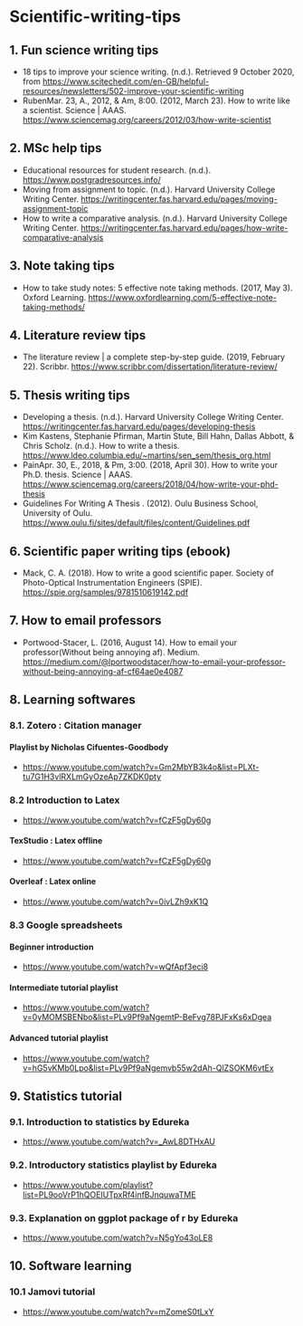 # Scientific-writing-tips

## 1. Fun science writing tips
* 18 tips to improve your science writing. (n.d.). Retrieved 9 October 2020, from https://www.scitechedit.com/en-GB/helpful-resources/newsletters/502-improve-your-scientific-writing
* RubenMar. 23, A., 2012, & Am, 8:00. (2012, March 23). How to write like a scientist. Science | AAAS. https://www.sciencemag.org/careers/2012/03/how-write-scientist


## 2. MSc help tips
* Educational resources for student research. (n.d.). https://www.postgradresources.info/
* Moving from assignment to topic. (n.d.). Harvard University College Writing Center. https://writingcenter.fas.harvard.edu/pages/moving-assignment-topic
* How to write a comparative analysis. (n.d.). Harvard University College Writing Center. https://writingcenter.fas.harvard.edu/pages/how-write-comparative-analysis

## 3. Note taking tips
* How to take study notes: 5 effective note taking methods. (2017, May 3). Oxford Learning. https://www.oxfordlearning.com/5-effective-note-taking-methods/

## 4. Literature review tips
* The literature review | a complete step-by-step guide. (2019, February 22). Scribbr. https://www.scribbr.com/dissertation/literature-review/

## 5. Thesis writing tips
* Developing a thesis. (n.d.). Harvard University College Writing Center. https://writingcenter.fas.harvard.edu/pages/developing-thesis
* Kim Kastens, Stephanie Pfirman, Martin Stute, Bill Hahn, Dallas Abbott, & Chris Scholz. (n.d.). How to write a thesis. https://www.ldeo.columbia.edu/~martins/sen_sem/thesis_org.html
* PainApr. 30, E., 2018, & Pm, 3:00. (2018, April 30). How to write your Ph.D. thesis. Science | AAAS. https://www.sciencemag.org/careers/2018/04/how-write-your-phd-thesis
* Guidelines For Writing A Thesis . (2012). Oulu Business School, University of Oulu. https://www.oulu.fi/sites/default/files/content/Guidelines.pdf

## 6. Scientific paper writing tips (ebook)
* Mack, C. A. (2018). How to write a good scientific paper. Society of Photo-Optical Instrumentation Engineers (SPIE). https://spie.org/samples/9781510619142.pdf

## 7. How to email professors
* Portwood-Stacer, L. (2016, August 14). How to email your professor(Without being annoying af). Medium. https://medium.com/@lportwoodstacer/how-to-email-your-professor-without-being-annoying-af-cf64ae0e4087

## 8. Learning softwares
### 8.1. Zotero : Citation manager

#### Playlist by Nicholas Cifuentes-Goodbody
* https://www.youtube.com/watch?v=Gm2MbYB3k4o&list=PLXt-tu7G1H3vlRXLmGyOzeAp7ZKDK0pty

### 8.2 Introduction to Latex
* https://www.youtube.com/watch?v=fCzF5gDy60g

#### TexStudio : Latex offline
* https://www.youtube.com/watch?v=fCzF5gDy60g

#### Overleaf : Latex online
* https://www.youtube.com/watch?v=0ivLZh9xK1Q

### 8.3 Google spreadsheets
#### Beginner introduction
* https://www.youtube.com/watch?v=wQfApf3eci8

#### Intermediate tutorial playlist
* https://www.youtube.com/watch?v=0yMOMSBENbo&list=PLv9Pf9aNgemtP-BeFvg78PJFxKs6xDgea

#### Advanced tutorial playlist
* https://www.youtube.com/watch?v=hG5vKMb0Lpo&list=PLv9Pf9aNgemvb55w2dAh-QlZSOKM6vtEx

## 9. Statistics tutorial
### 9.1. Introduction to statistics by Edureka
* https://www.youtube.com/watch?v=_AwL8DTHxAU

### 9.2. Introductory statistics playlist by Edureka 
* https://www.youtube.com/playlist?list=PL9ooVrP1hQOEIUTpxRf4infBJnquwaTME

### 9.3. Explanation on ggplot package of r by Edureka
* https://www.youtube.com/watch?v=N5gYo43oLE8

## 10. Software learning
### 10.1 Jamovi tutorial
* https://www.youtube.com/watch?v=mZomeS0tLxY

